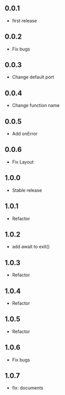 ## 0.0.1

- first release

## 0.0.2

- Fix bugs

## 0.0.3

- Change default port

## 0.0.4

- Change function name

## 0.0.5

- Add onError

## 0.0.6

- Fix Layout

## 1.0.0

- Stable release

## 1.0.1

- Refactor

## 1.0.2

- add await to exit()

## 1.0.3

- Refactor

## 1.0.4

- Refactor

## 1.0.5

- Refactor

## 1.0.6

- Fix bugs

## 1.0.7

- fix: documents
